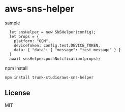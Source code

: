 # aws-sns-helper

sample

```
  let snsHelper = new SNSHelper(config);
  let props = {
    platform: "GCM",
    deviceToken: config.test.DEVICE_TOKEN,
    data: { "data": { "message": "test message" } } 
  }
  await snsHelper.pushNotification(props);  
```

npm install


```
npm install trunk-studio/aws-sns-helper
```

## License

MIT

